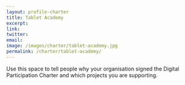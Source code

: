 ```yaml
---
layout: profile-charter
title: Tablet Academy
excerpt: 
link: 
twitter: 
email: 
image: /images/charter/tablet-academy.jpg
permalink: /charter/tablet-academy/
---
```


Use this space to tell people why your organisation signed the Digital Participation Charter and which projects you are supporting.
